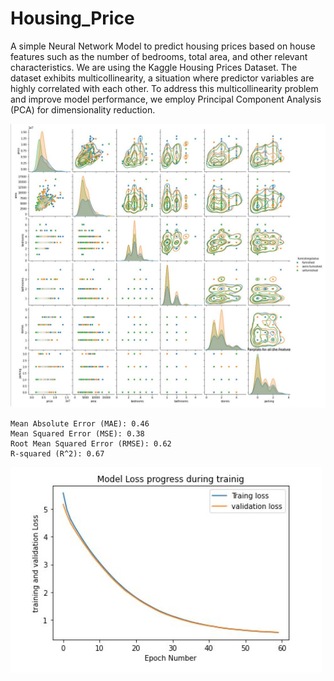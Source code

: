 
# Housing_Price
A simple Neural Network Model to predict housing prices based on house features such as the number of bedrooms, total area, and other relevant characteristics. We are using the Kaggle Housing Prices Dataset. The dataset exhibits multicollinearity, a situation where predictor variables are highly correlated with each other. To address this multicollinearity problem and improve model performance, we employ Principal Component Analysis (PCA) for dimensionality reduction.


![Screenshot of platform](data.JPG)
```
Mean Absolute Error (MAE): 0.46
Mean Squared Error (MSE): 0.38
Root Mean Squared Error (RMSE): 0.62
R-squared (R^2): 0.67

```
![Screenshot of platform](loss.JPG)
